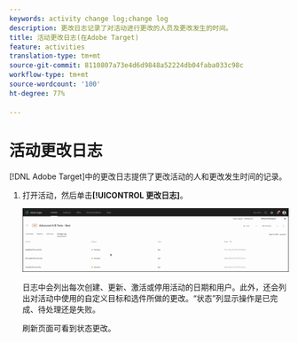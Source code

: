 ```yaml
---
keywords: activity change log;change log
description: 更改日志记录了对活动进行更改的人员及更改发生的时间。
title: 活动更改日志(在Adobe Target)
feature: activities
translation-type: tm+mt
source-git-commit: 8110807a73e4d6d9848a52224db04faba033c98c
workflow-type: tm+mt
source-wordcount: '100'
ht-degree: 77%

---
```



# 活动更改日志

[!DNL Adobe Target]中的更改日志提供了更改活动的人和更改发生时间的记录。

1. 打开活动，然后单击&#x200B;**[!UICONTROL 更改日志]**。

   ![活动更改日志](/help/c-activities/assets/change_log.png)

   日志中会列出每次创建、更新、激活或停用活动的日期和用户。此外，还会列出对活动中使用的自定义目标和选件所做的更改。“状态”列显示操作是已完成、待处理还是失败。

   刷新页面可看到状态更改。
